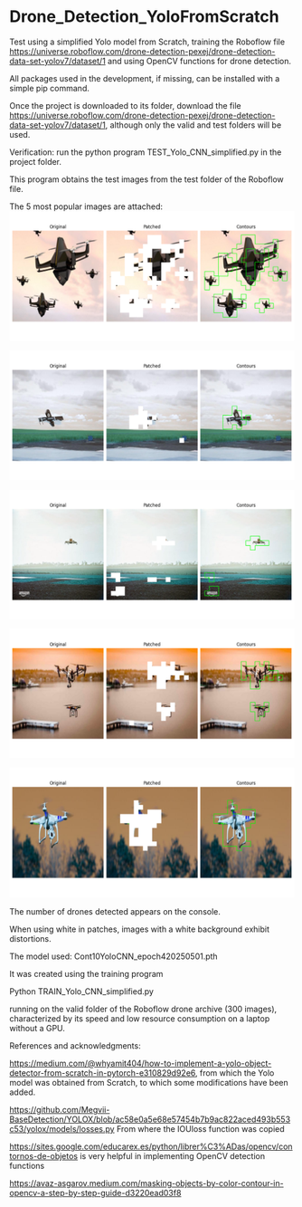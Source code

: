 # Drone_Detection_YoloFromScratch
Test using a simplified Yolo model from Scratch, training the Roboflow file https://universe.roboflow.com/drone-detection-pexej/drone-detection-data-set-yolov7/dataset/1 and using OpenCV functions for drone detection.

All packages used in the development, if missing, can be installed with a simple pip command.

Once the project is downloaded to its folder, download the file https://universe.roboflow.com/drone-detection-pexej/drone-detection-data-set-yolov7/dataset/1, although only the valid and test folders will be used.

Verification: run the python program TEST_Yolo_CNN_simplified.py in the project folder.

This program obtains the test images from the test folder of the Roboflow file.

The 5 most popular images are attached:
![Fig1](https://github.com/ablanco1950/Drone_Detection_YoloFromScratch/blob/main/Figure_1.png)

![Fig2](https://github.com/ablanco1950/Drone_Detection_YoloFromScratch/blob/main/Figure_2.png)

![Fig3](https://github.com/ablanco1950/Drone_Detection_YoloFromScratch/blob/main/Figure_3.png)

![Fig4](https://github.com/ablanco1950/Drone_Detection_YoloFromScratch/blob/main/Figure_4.png)

![Fig5](https://github.com/ablanco1950/Drone_Detection_YoloFromScratch/blob/main/Figure_5.png)

The number of drones detected appears on the console.

When using white in patches, images with a white background exhibit distortions.

The model used: Cont10YoloCNN_epoch420250501.pth

It was created using the training program

Python TRAIN_Yolo_CNN_simplified.py

running on the valid folder of the Roboflow drone archive (300 images), characterized by its speed and low resource consumption on a laptop without a GPU.

References and acknowledgments:

https://medium.com/@whyamit404/how-to-implement-a-yolo-object-detector-from-scratch-in-pytorch-e310829d92e6, from which the Yolo model was obtained from Scratch, to which some modifications have been added.

https://github.com/Megvii-BaseDetection/YOLOX/blob/ac58e0a5e68e57454b7b9ac822aced493b553c53/yolox/models/losses.py
From where the IOUloss function was copied

https://sites.google.com/educarex.es/python/librer%C3%ADas/opencv/contornos-de-objetos is very helpful in implementing OpenCV detection functions

https://avaz-asgarov.medium.com/masking-objects-by-color-contour-in-opencv-a-step-by-step-guide-d3220ead03f8
